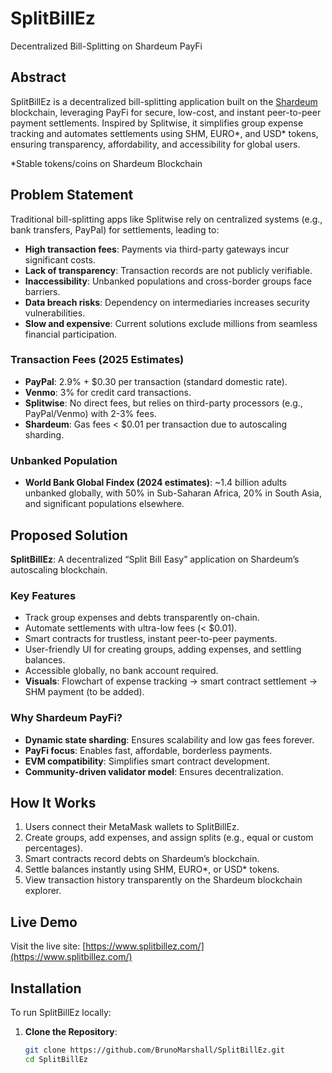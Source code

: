 # SplitBillEz
Decentralized Bill-Splitting on Shardeum PayFi

## Abstract
SplitBillEz is a decentralized bill-splitting application built on the [Shardeum](https://shardeum.org/) blockchain, leveraging PayFi for secure, low-cost, and instant peer-to-peer payment settlements. Inspired by Splitwise, it simplifies group expense tracking and automates settlements using SHM, EURO*, and USD* tokens, ensuring transparency, affordability, and accessibility for global users.

*Stable tokens/coins on Shardeum Blockchain

## Problem Statement
Traditional bill-splitting apps like Splitwise rely on centralized systems (e.g., bank transfers, PayPal) for settlements, leading to:
- **High transaction fees**: Payments via third-party gateways incur significant costs.
- **Lack of transparency**: Transaction records are not publicly verifiable.
- **Inaccessibility**: Unbanked populations and cross-border groups face barriers.
- **Data breach risks**: Dependency on intermediaries increases security vulnerabilities.
- **Slow and expensive**: Current solutions exclude millions from seamless financial participation.

### Transaction Fees (2025 Estimates)
- **PayPal**: 2.9% + $0.30 per transaction (standard domestic rate).
- **Venmo**: 3% for credit card transactions.
- **Splitwise**: No direct fees, but relies on third-party processors (e.g., PayPal/Venmo) with 2-3% fees.
- **Shardeum**: Gas fees < $0.01 per transaction due to autoscaling sharding.

### Unbanked Population
- **World Bank Global Findex (2024 estimates)**: ~1.4 billion adults unbanked globally, with 50% in Sub-Saharan Africa, 20% in South Asia, and significant populations elsewhere.

## Proposed Solution
**SplitBillEz**: A decentralized “Split Bill Easy” application on Shardeum’s autoscaling blockchain.

### Key Features
- Track group expenses and debts transparently on-chain.
- Automate settlements with ultra-low fees (< $0.01).
- Smart contracts for trustless, instant peer-to-peer payments.
- User-friendly UI for creating groups, adding expenses, and settling balances.
- Accessible globally, no bank account required.
- **Visuals**: Flowchart of expense tracking → smart contract settlement → SHM payment (to be added).

### Why Shardeum PayFi?
- **Dynamic state sharding**: Ensures scalability and low gas fees forever.
- **PayFi focus**: Enables fast, affordable, borderless payments.
- **EVM compatibility**: Simplifies smart contract development.
- **Community-driven validator model**: Ensures decentralization.

## How It Works
1. Users connect their MetaMask wallets to SplitBillEz.
2. Create groups, add expenses, and assign splits (e.g., equal or custom percentages).
3. Smart contracts record debts on Shardeum’s blockchain.
4. Settle balances instantly using SHM, EURO*, or USD* tokens.
5. View transaction history transparently on the Shardeum blockchain explorer.

## Live Demo
Visit the live site: [https://www.splitbillez.com/](https://www.splitbillez.com/)

## Installation
To run SplitBillEz locally:

1. **Clone the Repository**:
   ```bash
   git clone https://github.com/BrunoMarshall/SplitBillEz.git
   cd SplitBillEz
